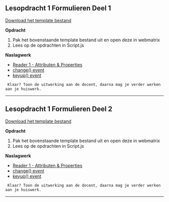 ## Lesopdracht 1 Formulieren Deel 1

<a href="https://elo.kw1c.nl/CMS/Studie/811%20ICT-Academie/811%20VakkenInhoud/%5BB.16%20JAV%5D%20Javascript/25187%20%C2%A0%20Applicatie-%20en%20mediaontwikkelaar/Periode%2003/Productie/03.%20Scripts/Lesopdrachten/Lesopdracht%201.zip" target="_blank">Download het template bestand</a>

**Opdracht**

1. Pak het bovenstaande template bestand uit en open deze in webmatrix
2. Lees op de opdrachten in Script.js

**Naslagwerk**
- <a href="https://elo.kw1c.nl/CMS/Studie/811%20ICT-Academie/811%20VakkenInhoud/%5BB.16%20JAV%5D%20Javascript/25187%20%C2%A0%20Applicatie-%20en%20mediaontwikkelaar/Periode%2003/Productie/01.%20Reader/Reader%201%20-%20Attributen%20&%20Properties.pdf" target="_blank">Reader 1 - Attributen & Properties</a>
- <a href="http://www.w3schools.com/jquery/event_change.asp" target="_blank">change() event</a>
- <a href="http://www.w3schools.com/jquery/event_keyup.asp" target="_blank">keyup() event</a>

`` Klaar? Toon de uitwerking aan de docent, daarna mag je verder werken aan je huiswerk.``

---
## Lesopdracht 1 Formulieren Deel 2

<a href="https://elo.kw1c.nl/CMS/Studie/811%20ICT-Academie/811%20VakkenInhoud/%5BB.16%20JAV%5D%20Javascript/25187%20%C2%A0%20Applicatie-%20en%20mediaontwikkelaar/Periode%2003/Productie/03.%20Scripts/Lesopdrachten/Lesopdracht%201.zip" target="_blank">Download het template bestand</a>

**Opdracht**

1. Pak het bovenstaande template bestand uit en open deze in webmatrix
2. Lees op de opdrachten in Script.js

**Naslagwerk**
- <a href="https://elo.kw1c.nl/CMS/Studie/811%20ICT-Academie/811%20VakkenInhoud/%5BB.16%20JAV%5D%20Javascript/25187%20%C2%A0%20Applicatie-%20en%20mediaontwikkelaar/Periode%2003/Productie/01.%20Reader/Reader%201%20-%20Attributen%20&%20Properties.pdf" target="_blank">Reader 1 - Attributen & Properties</a>
- <a href="http://www.w3schools.com/jquery/event_change.asp" target="_blank">change() event</a>
- <a href="http://www.w3schools.com/jquery/event_keyup.asp" target="_blank">keyup() event</a>

`` Klaar? Toon de uitwerking aan de docent, daarna mag je verder werken aan je huiswerk.``

---

